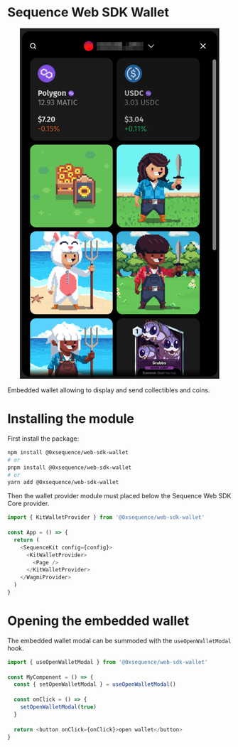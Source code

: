 # Sequence Web SDK Wallet

<div align="center">
  <img src="../../public/docs/embedded-wallet.png">
</div>

Embedded wallet allowing to display and send collectibles and coins.

# Installing the module

First install the package:

```bash
npm install @0xsequence/web-sdk-wallet
# or
pnpm install @0xsequence/web-sdk-wallet
# or
yarn add @0xsequence/web-sdk-wallet
```

Then the wallet provider module must placed below the Sequence Web SDK Core provider.

```js
import { KitWalletProvider } from '@0xsequence/web-sdk-wallet'

const App = () => {
  return (
    <SequenceKit config={config}>
      <KitWalletProvider>
        <Page />
      </KitWalletProvider>
    </WagmiProvider>
  )
}
```

# Opening the embedded wallet

The embedded wallet modal can be summoded with the `useOpenWalletModal` hook.

```js
import { useOpenWalletModal } from '@0xsequence/web-sdk-wallet'

const MyComponent = () => {
  const { setOpenWalletModal } = useOpenWalletModal()

  const onClick = () => {
    setOpenWalletModal(true)
  }

  return <button onClick={onClick}>open wallet</button>
}
```
